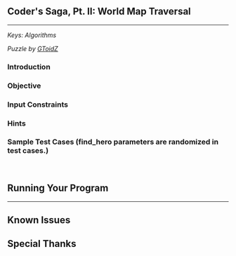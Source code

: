 ## Coder's Saga, Pt. II: World Map Traversal

---

*Keys: Algorithms*

*Puzzle by [GToidZ](https://github.com/GToidZ)*

### Introduction



### Objective



### Input Constraints



### Hints



### Sample Test Cases (find_hero parameters are randomized in test cases.)



<br>

## Running Your Program
---


## Known Issues



## Special Thanks

